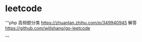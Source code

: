 # leetcode

'''php
高频题分类 https://zhuanlan.zhihu.com/p/349940945
     解答 https://github.com/willshang/go-leetcode

'''